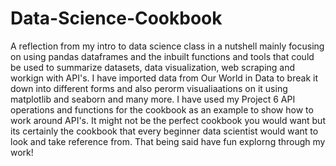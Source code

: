 # Data-Science-Cookbook
A reflection from my intro to data science class in a nutshell mainly focusing on using pandas dataframes and the inbuilt functions and tools that could be used to summarize datasets, data visualization, web scraping and workign with API's. I have imported data from Our World in Data to break it down into different forms and also perorm visualiaations on it using matplotlib and seaborn and many more. I have used my Project 6 API operations and functions for the cookbook as an example to show how to work around API's. It might not be the perfect cookbook you would want but its certainly the cookbook that every beginner data scientist would want to look and take reference from.  That being said have fun explorng through my work!   
